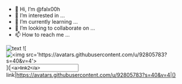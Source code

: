 - 👋 Hi, I’m @falx00h
- 👀 I’m interested in ...
- 🌱 I’m currently learning ...
- 💞️ I’m looking to collaborate on ...
- 📫 How to reach me ...

![text](https://avatars.githubusercontent.com/u/92805783?s=40&v=4)
![<img src="https://r89shi.github.io/teste.js" title="<img src='https://avatars.githubusercontent.com/u/92805783?s=40&v=4'>" />](<input value="<a>link2</a>">link</span>|https://avatars.githubusercontent.com/u/92805783?s=40&v=4|()
